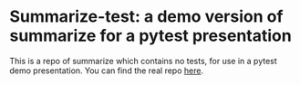 # Summarize-test: a demo version of summarize for a pytest presentation

This is a repo of summarize which contains no tests, for use in a pytest demo presentation. You can find the real repo [here](https://github.com/jwjacobson/summarize).